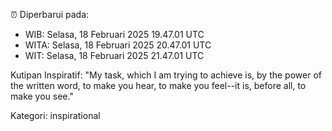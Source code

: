 ⏰ Diperbarui pada:
- WIB: Selasa, 18 Februari 2025 19.47.01 UTC
- WITA: Selasa, 18 Februari 2025 20.47.01 UTC
- WIT: Selasa, 18 Februari 2025 21.47.01 UTC

Kutipan Inspiratif:
"My task, which I am trying to achieve is, by the power of the written word, to make you hear, to make you feel--it is, before all, to make you see."


Kategori: inspirational

